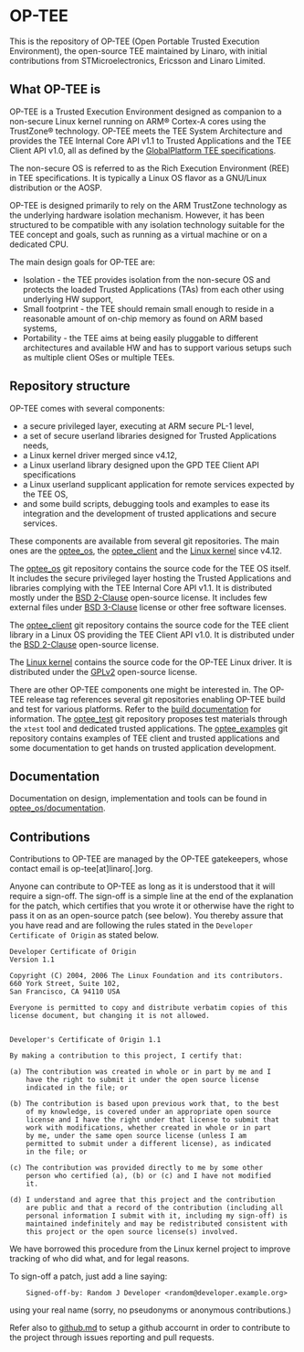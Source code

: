 OP-TEE
=======

This is the repository of OP-TEE (Open Portable Trusted Execution Environment),
the open-source TEE maintained by Linaro, with initial contributions from
STMicroelectronics, Ericsson and Linaro Limited.

What OP-TEE is
-------

OP-TEE is a Trusted Execution Environment designed as companion to a non-secure
Linux kernel running on ARM&reg; Cortex-A cores using the TrustZone&reg;
technology. OP-TEE meets the TEE System Architecture and provides the TEE
Internal Core API v1.1 to Trusted Applications and the TEE Client API
v1.0, all as defined by the [GlobalPlatform TEE specifications].

The non-secure OS is referred to as the Rich Execution Environment (REE) in TEE
specifications. It is typically a Linux OS flavor as a GNU/Linux distribution
or the AOSP.

OP-TEE is designed primarily to rely on the ARM TrustZone technology as
the underlying hardware isolation mechanism. However, it has been structured
to be compatible with any isolation technology suitable for the TEE concept and
goals, such as running as a virtual machine or on a dedicated CPU.

The main design goals for OP-TEE are:
-	Isolation - the TEE provides isolation from the non-secure OS and
	protects the loaded Trusted Applications (TAs) from each other using
	underlying HW support,
-	Small footprint - the TEE should remain small enough to
	reside in a reasonable amount of on-chip memory as found on ARM
	based systems,
-	Portability - the TEE aims at being easily pluggable to different
	architectures and available HW and has to support various setups
	such as multiple client OSes or multiple TEEs.


Repository structure
------

OP-TEE comes with several components:
-	a secure privileged layer, executing at ARM secure PL-1 level,
-	a set of secure userland libraries designed for Trusted Applications
	needs,
-	a Linux kernel driver merged since v4.12,
-	a Linux userland library designed upon the GPD TEE Client API
	specifications
-	a Linux userland supplicant application for remote services expected by
	the TEE OS,
-	and some build scripts, debugging tools and examples to ease its
	integration and the development of trusted applications and secure
	services.

These components are available from several git repositories. The main ones are
the [optee_os], the [optee_client] and the [Linux kernel] since v4.12.

The [optee_os] git repository contains the source code for the TEE OS itself.
It includes the secure privileged layer hosting the Trusted Applications and
libraries complying with the TEE Internal Core API v1.1. It is distributed mostly
under the [BSD 2-Clause] open-source license. It includes few external files under
[BSD 3-Clause] license or other free software licenses.

The [optee_client] git repository contains the source code for the TEE client
library in a Linux OS providing the TEE Client API v1.0. It is distributed under
the [BSD 2-Clause] open-source license.

The [Linux kernel] contains the source code for the OP-TEE Linux driver. It is
distributed under the [GPLv2] open-source license.

There are other OP-TEE components one might be interested in. The OP-TEE release tag
references several git repositories enabling OP-TEE build and test for various
platforms. Refer to the [build documentation] for information. The [optee_test] git
repository proposes test materials through the `xtest` tool and dedicated trusted
applications. The [optee_examples](https://github.com/linaro-swg/optee_examples) git repository contains examples of TEE client
and trusted applications and some documentation to get hands on trusted
application development.

Documentation
------
Documentation on design, implementation and tools can be found in
[optee_os/documentation](optee_os/documentation).

Contributions
------

Contributions to OP-TEE are managed by the OP-TEE gatekeepers, whose contact
email is op-tee[at]linaro[.]org.

Anyone can contribute to OP-TEE as long as it is understood that it will require
a sign-off. The sign-off is a simple line at the end of the explanation for the
patch, which certifies that you wrote it or otherwise have the right to
pass it on as an open-source patch (see below). You thereby assure that you have
read and are following the rules stated in the `Developer Certificate of Origin`
as stated below.

```
Developer Certificate of Origin
Version 1.1

Copyright (C) 2004, 2006 The Linux Foundation and its contributors.
660 York Street, Suite 102,
San Francisco, CA 94110 USA

Everyone is permitted to copy and distribute verbatim copies of this
license document, but changing it is not allowed.


Developer's Certificate of Origin 1.1

By making a contribution to this project, I certify that:

(a) The contribution was created in whole or in part by me and I
    have the right to submit it under the open source license
    indicated in the file; or

(b) The contribution is based upon previous work that, to the best
    of my knowledge, is covered under an appropriate open source
    license and I have the right under that license to submit that
    work with modifications, whether created in whole or in part
    by me, under the same open source license (unless I am
    permitted to submit under a different license), as indicated
    in the file; or

(c) The contribution was provided directly to me by some other
    person who certified (a), (b) or (c) and I have not modified
    it.

(d) I understand and agree that this project and the contribution
    are public and that a record of the contribution (including all
    personal information I submit with it, including my sign-off) is
    maintained indefinitely and may be redistributed consistent with
    this project or the open source license(s) involved.
```

We have borrowed this procedure from the Linux kernel project to
improve tracking of who did what, and for legal reasons.

To sign-off a patch, just add a line saying:
```
    Signed-off-by: Random J Developer <random@developer.example.org>
```
using your real name (sorry, no pseudonyms or anonymous contributions.)

Refer also to [github.md](documentation/github.md) to setup a github accournt
in order to contribute to the project through issues reporting and pull
requests.

[BSD 2-Clause]: http://opensource.org/licenses/BSD-2-Clause
[BSD 3-Clause]: http://opensource.org/licenses/BSD-3-Clause
[GPLv2]: https://opensource.org/licenses/gpl-2.0
[build documentation]: documentation/build_system.md
[GlobalPlatform TEE specifications]: https://www.globalplatform.org/specificationsdevice.asp
[Linux kernel]: https://git.kernel.org/pub/scm/linux/kernel/git/torvalds/linux.git
[optee_client]: https://github.com/OP-TEE/optee_client
[optee_examples]: https://github.com/OP-TEE/optee_examples
[optee_os]: https://github.com/OP-TEE/optee_os
[optee_test]: https://github.com/OP-TEE/optee_test

